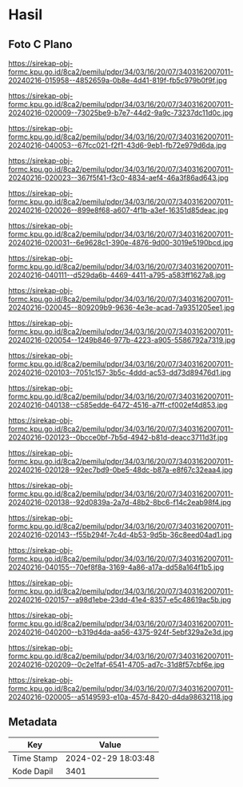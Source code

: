 # Hasil

## Foto C Plano

https://sirekap-obj-formc.kpu.go.id/8ca2/pemilu/pdpr/34/03/16/20/07/3403162007011-20240216-015958--4852659a-0b8e-4d41-819f-fb5c979b0f9f.jpg

https://sirekap-obj-formc.kpu.go.id/8ca2/pemilu/pdpr/34/03/16/20/07/3403162007011-20240216-020009--73025be9-b7e7-44d2-9a9c-73237dc11d0c.jpg

https://sirekap-obj-formc.kpu.go.id/8ca2/pemilu/pdpr/34/03/16/20/07/3403162007011-20240216-040053--67fcc021-f2f1-43d6-9eb1-fb72e979d6da.jpg

https://sirekap-obj-formc.kpu.go.id/8ca2/pemilu/pdpr/34/03/16/20/07/3403162007011-20240216-020023--367f5f41-f3c0-4834-aef4-46a3f86ad643.jpg

https://sirekap-obj-formc.kpu.go.id/8ca2/pemilu/pdpr/34/03/16/20/07/3403162007011-20240216-020026--899e8f68-a607-4f1b-a3ef-16351d85deac.jpg

https://sirekap-obj-formc.kpu.go.id/8ca2/pemilu/pdpr/34/03/16/20/07/3403162007011-20240216-020031--6e9628c1-390e-4876-9d00-3019e5190bcd.jpg

https://sirekap-obj-formc.kpu.go.id/8ca2/pemilu/pdpr/34/03/16/20/07/3403162007011-20240216-040111--d529da6b-4469-4411-a795-a583ff1627a8.jpg

https://sirekap-obj-formc.kpu.go.id/8ca2/pemilu/pdpr/34/03/16/20/07/3403162007011-20240216-020045--809209b9-9636-4e3e-acad-7a9351205ee1.jpg

https://sirekap-obj-formc.kpu.go.id/8ca2/pemilu/pdpr/34/03/16/20/07/3403162007011-20240216-020054--1249b846-977b-4223-a905-5586792a7319.jpg

https://sirekap-obj-formc.kpu.go.id/8ca2/pemilu/pdpr/34/03/16/20/07/3403162007011-20240216-020103--7051c157-3b5c-4ddd-ac53-dd73d89476d1.jpg

https://sirekap-obj-formc.kpu.go.id/8ca2/pemilu/pdpr/34/03/16/20/07/3403162007011-20240216-040138--c585edde-6472-4516-a7ff-cf002ef4d853.jpg

https://sirekap-obj-formc.kpu.go.id/8ca2/pemilu/pdpr/34/03/16/20/07/3403162007011-20240216-020123--0bcce0bf-7b5d-4942-b81d-deacc3711d3f.jpg

https://sirekap-obj-formc.kpu.go.id/8ca2/pemilu/pdpr/34/03/16/20/07/3403162007011-20240216-020128--92ec7bd9-0be5-48dc-b87a-e8f67c32eaa4.jpg

https://sirekap-obj-formc.kpu.go.id/8ca2/pemilu/pdpr/34/03/16/20/07/3403162007011-20240216-020138--92d0839a-2a7d-48b2-8bc6-f14c2eab98f4.jpg

https://sirekap-obj-formc.kpu.go.id/8ca2/pemilu/pdpr/34/03/16/20/07/3403162007011-20240216-020143--f55b294f-7c4d-4b53-9d5b-36c8eed04ad1.jpg

https://sirekap-obj-formc.kpu.go.id/8ca2/pemilu/pdpr/34/03/16/20/07/3403162007011-20240216-040155--70ef8f8a-3169-4a86-a17a-dd58a164f1b5.jpg

https://sirekap-obj-formc.kpu.go.id/8ca2/pemilu/pdpr/34/03/16/20/07/3403162007011-20240216-020157--a98d1ebe-23dd-41e4-8357-e5c48619ac5b.jpg

https://sirekap-obj-formc.kpu.go.id/8ca2/pemilu/pdpr/34/03/16/20/07/3403162007011-20240216-040200--b319d4da-aa56-4375-924f-5ebf329a2e3d.jpg

https://sirekap-obj-formc.kpu.go.id/8ca2/pemilu/pdpr/34/03/16/20/07/3403162007011-20240216-020209--0c2e1faf-6541-4705-ad7c-31d8f57cbf6e.jpg

https://sirekap-obj-formc.kpu.go.id/8ca2/pemilu/pdpr/34/03/16/20/07/3403162007011-20240216-020005--a5149593-e10a-457d-8420-d4da98632118.jpg


## Metadata

| Key        | Value               |
| ---------- | ------------------- |
| Time Stamp | 2024-02-29 18:03:48 |
| Kode Dapil | 3401                |




